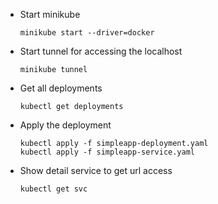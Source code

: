 - Start minikube

      minikube start --driver=docker

- Start tunnel for accessing the localhost

      minikube tunnel

- Get all deployments

      kubectl get deployments

- Apply the deployment

      kubectl apply -f simpleapp-deployment.yaml
      kubectl apply -f simpleapp-service.yaml

- Show detail service to get url access

      kubectl get svc
